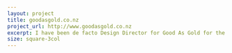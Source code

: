 ```yaml
---
layout: project
title: goodasgold.co.nz
project_url: http://www.goodasgold.co.nz
excerpt: I have been de facto Design Director for Good As Gold for the last couple of years. During which we redesigned their brand, website and signage for their new store.
size: square-3col
---
```


<script type="application/json" class="data">
{
	"noun": "Design Director",
	"images": [{
		"src": "/assets/img/gag-web/landscape-3col.gif",
		"size": "landscape-3col"
	},{
		"src": "/assets/img/gag-web/landscape-4col.jpg",
		"size": "landscape-4col"
	},{
		"src": "/assets/img/gag-web/portrait-2col.jpg",
		"size": "portrait-2col"
	},{
		"src": "/assets/img/gag-web/portrait-3col.jpg",
		"size": "portrait-3col"
	},{
		"src": "/assets/img/gag-web/square-1col.jpg",
		"size": "square-1col"
	},{
		"src": "/assets/img/gag-web/square-2col.jpg",
		"size": "square-2col"
	},{
		"src": "/assets/img/gag-web/square-3col.jpg",
		"size": "square-3col"
	}]
}
</script>